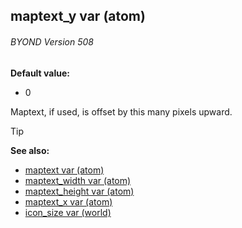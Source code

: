 ## maptext_y var (atom) 
###### BYOND Version 508

**Default value:**
+   0


Maptext, if used, is offset by this many pixels upward.

> [!TIP] 
> **See also:**
> +   [maptext var (atom)](/ref/atom/var/maptext.md) 
> +   [maptext_width var (atom)](/ref/atom/var/maptext_width.md) 
> +   [maptext_height var (atom)](/ref/atom/var/maptext_height.md) 
> +   [maptext_x var (atom)](/ref/atom/var/maptext_x.md) 
> +   [icon_size var (world)](/ref/world/var/icon_size.md) 